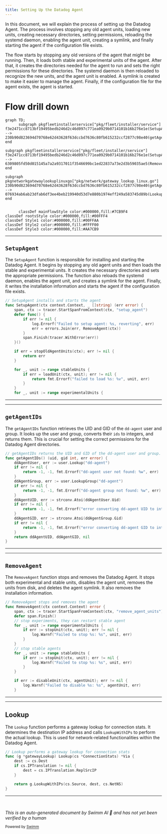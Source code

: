 ```yaml
---
title: Setting Up the Datadog Agent
---
```

In this document, we will explain the process of setting up the Datadog Agent. The process involves stopping any old agent units, loading new units, creating necessary directories, setting permissions, reloading the systemd daemon, enabling the agent unit, creating a symlink, and finally starting the agent if the configuration file exists.

The flow starts by stopping any old versions of the agent that might be running. Then, it loads both stable and experimental units of the agent. After that, it creates the directories needed for the agent to run and sets the right permissions for these directories. The systemd daemon is then reloaded to recognize the new units, and the agent unit is enabled. A symlink is created to make it easier to manage the agent. Finally, if the configuration file for the agent exists, the agent is started.

# Flow drill down

```mermaid
graph TD;
      subgraph pkgfleetinstallerservice["pkg/fleet/installer/service"]
f3e2471cc8713bf19495bedb246d2c46d097c771ea0929b0714101b16b276e1e(SetupAgent):::mainFlowStyle --> 230b90d823694d70768e62d43628f63dccbd7636c80fb615232ccf2877c98e40(getAgentIDs)
end

subgraph pkgfleetinstallerservice["pkg/fleet/installer/service"]
f3e2471cc8713bf19495bedb246d2c46d097c771ea0929b0714101b16b276e1e(SetupAgent):::mainFlowStyle --> 6309805fd50d015145a7a2a9317011f3546699bc1ed22837a73e2d3b59035ae5(RemoveAgent):::mainFlowStyle
end

subgraph pkgnetworkgatewaylookuplinuxgo["pkg/network/gateway_lookup_linux.go"]
230b90d823694d70768e62d43628f63dccbd7636c80fb615232ccf2877c98e40(getAgentIDs) --> 076934ab6ab23dfab6df3ee4beb219940d53d7e880b1974eff249a583745d89b(Lookup)
end


      classDef mainFlowStyle color:#000000,fill:#7CB9F4
classDef rootsStyle color:#000000,fill:#00FFF4
classDef Style1 color:#000000,fill:#00FFAA
classDef Style2 color:#000000,fill:#FFFF00
classDef Style3 color:#000000,fill:#AA7CB9
```

<SwmSnippet path="/pkg/fleet/installer/service/datadog_agent.go" line="55">

---

## <SwmToken path="pkg/fleet/installer/service/datadog_agent.go" pos="55:2:2" line-data="// SetupAgent installs and starts the agent">`SetupAgent`</SwmToken>

The <SwmToken path="pkg/fleet/installer/service/datadog_agent.go" pos="55:2:2" line-data="// SetupAgent installs and starts the agent">`SetupAgent`</SwmToken> function is responsible for installing and starting the Datadog Agent. It begins by stopping any old agent units and then loads the stable and experimental units. It creates the necessary directories and sets the appropriate permissions. The function also reloads the systemd daemon, enables the agent unit, and creates a symlink for the agent. Finally, it writes the installation information and starts the agent if the configuration file exists.

```go
// SetupAgent installs and starts the agent
func SetupAgent(ctx context.Context, _ []string) (err error) {
	span, ctx := tracer.StartSpanFromContext(ctx, "setup_agent")
	defer func() {
		if err != nil {
			log.Errorf("Failed to setup agent: %s, reverting", err)
			err = errors.Join(err, RemoveAgent(ctx))
		}
		span.Finish(tracer.WithError(err))
	}()

	if err = stopOldAgentUnits(ctx); err != nil {
		return err
	}

	for _, unit := range stableUnits {
		if err = loadUnit(ctx, unit); err != nil {
			return fmt.Errorf("failed to load %s: %v", unit, err)
		}
	}
	for _, unit := range experimentalUnits {
```

---

</SwmSnippet>

<SwmSnippet path="/pkg/fleet/installer/service/datadog_installer.go" line="170">

---

## <SwmToken path="pkg/fleet/installer/service/datadog_installer.go" pos="170:2:2" line-data="// getAgentIDs returns the UID and GID of the dd-agent user and group.">`getAgentIDs`</SwmToken>

The <SwmToken path="pkg/fleet/installer/service/datadog_installer.go" pos="170:2:2" line-data="// getAgentIDs returns the UID and GID of the dd-agent user and group.">`getAgentIDs`</SwmToken> function retrieves the UID and GID of the <SwmToken path="pkg/fleet/installer/service/datadog_installer.go" pos="170:18:20" line-data="// getAgentIDs returns the UID and GID of the dd-agent user and group.">`dd-agent`</SwmToken> user and group. It looks up the user and group, converts their <SwmToken path="tasks/gitlab_helpers.py" pos="90:10:10" line-data="def print_gitlab_object(get_object, ctx, ids, repo=&#39;DataDog/datadog-agent&#39;, jq: str | None = None, jq_colors=True):">`ids`</SwmToken> to integers, and returns them. This is crucial for setting the correct permissions for the Datadog Agent directories.

```go
// getAgentIDs returns the UID and GID of the dd-agent user and group.
func getAgentIDs() (uid, gid int, err error) {
	ddAgentUser, err := user.Lookup("dd-agent")
	if err != nil {
		return -1, -1, fmt.Errorf("dd-agent user not found: %w", err)
	}
	ddAgentGroup, err := user.LookupGroup("dd-agent")
	if err != nil {
		return -1, -1, fmt.Errorf("dd-agent group not found: %w", err)
	}
	ddAgentUID, err := strconv.Atoi(ddAgentUser.Uid)
	if err != nil {
		return -1, -1, fmt.Errorf("error converting dd-agent UID to int: %w", err)
	}
	ddAgentGID, err := strconv.Atoi(ddAgentGroup.Gid)
	if err != nil {
		return -1, -1, fmt.Errorf("error converting dd-agent GID to int: %w", err)
	}
	return ddAgentUID, ddAgentGID, nil
}
```

---

</SwmSnippet>

<SwmSnippet path="/pkg/fleet/installer/service/datadog_agent.go" line="124">

---

## <SwmToken path="pkg/fleet/installer/service/datadog_agent.go" pos="124:2:2" line-data="// RemoveAgent stops and removes the agent">`RemoveAgent`</SwmToken>

The <SwmToken path="pkg/fleet/installer/service/datadog_agent.go" pos="124:2:2" line-data="// RemoveAgent stops and removes the agent">`RemoveAgent`</SwmToken> function stops and removes the Datadog Agent. It stops both experimental and stable units, disables the agent unit, removes the units from disk, and deletes the agent symlink. It also removes the installation information.

```go
// RemoveAgent stops and removes the agent
func RemoveAgent(ctx context.Context) error {
	span, ctx := tracer.StartSpanFromContext(ctx, "remove_agent_units")
	defer span.Finish()
	// stop experiments, they can restart stable agent
	for _, unit := range experimentalUnits {
		if err := stopUnit(ctx, unit); err != nil {
			log.Warnf("Failed to stop %s: %s", unit, err)
		}
	}
	// stop stable agents
	for _, unit := range stableUnits {
		if err := stopUnit(ctx, unit); err != nil {
			log.Warnf("Failed to stop %s: %s", unit, err)
		}
	}

	if err := disableUnit(ctx, agentUnit); err != nil {
		log.Warnf("Failed to disable %s: %s", agentUnit, err)
	}

```

---

</SwmSnippet>

<SwmSnippet path="/pkg/network/gateway_lookup_linux.go" line="114">

---

## Lookup

The <SwmToken path="pkg/network/gateway_lookup_linux.go" pos="114:2:2" line-data="// Lookup performs a gateway lookup for connection stats">`Lookup`</SwmToken> function performs a gateway lookup for connection stats. It determines the destination IP address and calls <SwmToken path="pkg/network/gateway_lookup_linux.go" pos="121:5:5" line-data="	return g.LookupWithIPs(cs.Source, dest, cs.NetNS)">`LookupWithIPs`</SwmToken> to perform the actual lookup. This is used for network-related functionalities within the Datadog Agent.

```go
// Lookup performs a gateway lookup for connection stats
func (g *gatewayLookup) Lookup(cs *ConnectionStats) *Via {
	dest := cs.Dest
	if cs.IPTranslation != nil {
		dest = cs.IPTranslation.ReplSrcIP
	}

	return g.LookupWithIPs(cs.Source, dest, cs.NetNS)
}
```

---

</SwmSnippet>

&nbsp;

*This is an auto-generated document by Swimm AI 🌊 and has not yet been verified by a human*

<SwmMeta version="3.0.0" repo-id="Z2l0aHViJTNBJTNBZGF0YWRvZy1hZ2VudCUzQSUzQVN3aW1tLURlbW8=" repo-name="datadog-agent"><sup>Powered by [Swimm](/)</sup></SwmMeta>
